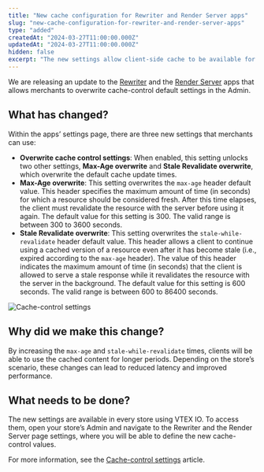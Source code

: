 ```yaml
---
title: "New cache configuration for Rewriter and Render Server apps"
slug: "new-cache-configuration-for-rewriter-and-render-server-apps"
type: "added"
createdAt: "2024-03-27T11:00:00.000Z"
updatedAt: "2024-03-27T11:00:00.000Z"
hidden: false
excerpt: "The new settings allow client-side cache to be available for longer periods, which can improve page loading latency."
---
```

We are releasing an update to the [Rewriter](https://developers.vtex.com/docs/guides/rewriter) and the [Render Server](https://developers.vtex.com/docs/guides/render-server) apps that allows merchants to overwrite cache-control default settings in the Admin.

## What has changed?

Within the apps’ settings page, there are three new settings that merchants can use:

- **Overwrite cache control settings**: When enabled, this setting unlocks two other settings, **Max-Age overwrite** and **Stale Revalidate overwrite**, which overwrite the default cache update times.
- **Max-Age overwrite**: This setting overwrites the `max-age` header default value. This header specifies the maximum amount of time (in seconds) for which a resource should be considered fresh. After this time elapses, the client must revalidate the resource with the server before using it again. The default value for this setting is 300. The valid range is between 300 to 3600 seconds.
- **Stale Revalidate overwrite**: This setting overwrites the `stale-while-revalidate` header default value. This header allows a client to continue using a cached version of a resource even after it has become stale (i.e., expired according to the `max-age` header). The value of this header indicates the maximum amount of time (in seconds) that the client is allowed to serve a stale response while it revalidates the resource with the server in the background. The default value for this setting is 600 seconds. The valid range is between 600 to 86400 seconds.

![Cache-control settings](https://cdn.jsdelivr.net/gh/vtexdocs/dev-portal-content@main/images/cache-control-settings.jpg)

## Why did we make this change?

By increasing the `max-age` and `stale-while-revalidate` times, clients will be able to use the cached content for longer periods. Depending on the store’s scenario, these changes can lead to reduced latency and improved performance.

## What needs to be done?

The new settings are available in every store using VTEX IO. To access them, open your store’s Admin and navigate to the Rewriter and the Render Server page settings, where you will be able to define the new cache-control values.

For more information, see the [Cache-control settings](https://developers.vtex.com/docs/guides/cache-control-settings) article.
